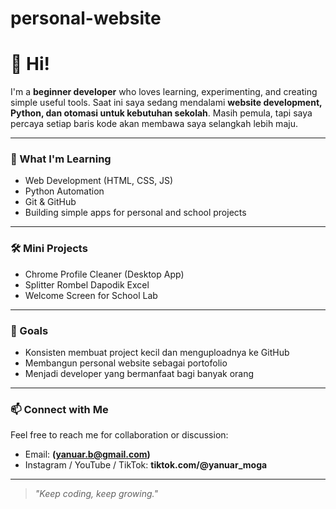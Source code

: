 # personal-website
# 👋 Hi!

I'm a **beginner developer** who loves learning, experimenting, and creating simple useful tools. Saat ini saya sedang mendalami **website development, Python, dan otomasi untuk kebutuhan sekolah**. Masih pemula, tapi saya percaya setiap baris kode akan membawa saya selangkah lebih maju.

---

### 🚀 What I'm Learning
- Web Development (HTML, CSS, JS)
- Python Automation
- Git & GitHub
- Building simple apps for personal and school projects

---

### 🛠️ Mini Projects
- Chrome Profile Cleaner (Desktop App)
- Splitter Rombel Dapodik Excel
- Welcome Screen for School Lab

---

### 🌱 Goals
- Konsisten membuat project kecil dan menguploadnya ke GitHub
- Membangun personal website sebagai portofolio
- Menjadi developer yang bermanfaat bagi banyak orang

---

### 📫 Connect with Me
Feel free to reach me for collaboration or discussion:

- Email: **(yanuar.b@gmail.com)**
- Instagram / YouTube / TikTok: **tiktok.com/@yanuar_moga**

---

> _"Keep coding, keep growing."_

